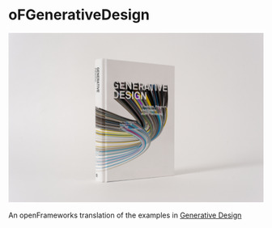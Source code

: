 # oFGenerativeDesign

![alt text](https://raw.githubusercontent.com/barrylachapelle/oFGenerativeDesign/master/book.png)

An openFrameworks translation of the examples in [Generative Design](http://www.generative-gestaltung.de/)

